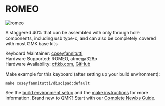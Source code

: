 # ROMEO

![romeo]()

A staggered 40% that can be assembled with only through hole components, including usb type-c, and can also be completely covered with most GMK base kits

Keyboard Maintainer: [coseyfannitutti](https://github.com/coseyfannitutti)  
Hardware Supported: ROMEO, atmega328p  
Hardware Availability: [cftkb.com](http://www.cftkb.com), [GitHub](https://github.com/coseyfannitutti/romeo)

Make example for this keyboard (after setting up your build environment):

    make coseyfannitutti/discipad:default

See the [build environment setup](https://docs.qmk.fm/#/getting_started_build_tools) and the [make instructions](https://docs.qmk.fm/#/getting_started_make_guide) for more information. Brand new to QMK? Start with our [Complete Newbs Guide](https://docs.qmk.fm/#/newbs).

